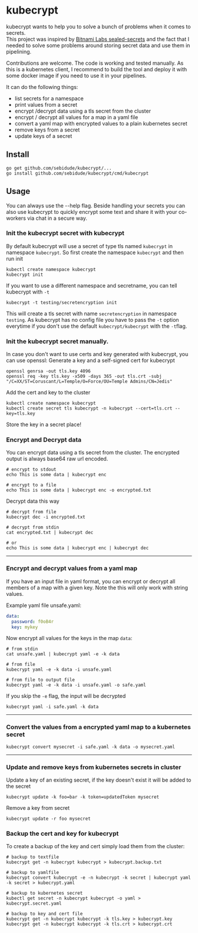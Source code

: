 # kubecrypt

kubecrypt wants to help you to solve a bunch of problems when it comes to secrets.  
This project was inspired by [Bitnami Labs sealed-secrets](https://github.com/bitnami-labs/sealed-secrets) and the fact that I needed to solve some problems around storing secret data and use them in pipelining.  

Contributions are welcome. The code is working and tested manually. As this is a kubernetes client, I recommend to build the tool and deploy it with some docker image if you need to use it in your pipelines.  

It can do the following things:
* list secrets for a namespace
* print values from a secret
* encrypt /decrypt data using a tls secret from the cluster
* encrypt / decrypt all values for a map in a yaml file
* convert a yaml map with encrypted values to a plain kubernetes secret
* remove keys from a secret
* update keys of a secret

## Install

```
go get github.com/sebidude/kubecrypt/...
go install github.com/sebidude/kubecrypt/cmd/kubecrypt
```



## Usage

You can always use the --help flag. Beside handling your secrets you can also use kubecrypt to quickly encrypt some text and share it with your co-workers via chat in a secure way.  

### Init the kubecrypt secret with kubecrypt
By default kubecrypt will use a secret of type tls named `kubecrypt` in namespace `kubecrypt`. So first create the namespace `kubecrypt` and  then run init
```
kubectl create namespace kubecrypt
kubecrypt init
```
If you want to use a different namespace and secretname, you can tell kubecrypt with `-t`
```
kubecrypt -t testing/secretencryption init
```
This will create a tls secret with name `secretencryption` in namespace `testing`. As kubecrypt has no config file you have to pass the `-t` option everytime if you don't use the default `kubecrypt/kubecrypt` with the `-t`flag. 

### Init the kubecrypt secret manually.

In case you don't want to use certs and key generated with kubecrypt, you can use openssl:
Generate a key and a self-signed cert for kubecrypt
```
openssl genrsa -out tls.key 4096
openssl req -key tls.key -x509 -days 365 -out tls.crt -subj "/C=XX/ST=Coruscant/L=Temple/O=Force/OU=Temple Admins/CN=Jedis"
```

Add the cert and key to the cluster
```
kubectl create namespace kubecrypt
kubectl create secret tls kubecrypt -n kubecrypt --cert=tls.crt --key=tls.key
```

Store the key in a secret place!

### Encrypt and Decrypt data

You can encrypt data using a tls secret from the cluster. The encrypted output is always base64 raw url encoded.

```
# encrypt to stdout
echo This is some data | kubecrypt enc

# encrypt to a file
echo This is some data | kubecrypt enc -o encrypted.txt
```

Decrypt data this way
```
# decrypt from file
kubecrypt dec -i encrypted.txt

# decrypt from stdin
cat encrypted.txt | kubecrypt dec

# or
echo This is some data | kubecrypt enc | kubecrypt dec
```

---
### Encrypt and decrypt values from a yaml map

If you have an input file in yaml format, you can encrypt or decrypt all members of a map with a given key. Note the this will only work with string values.

Example yaml file unsafe.yaml:

```yaml
data:
  password: f0oB4r
  key: mykey
```

Now encrypt all values for the keys in the map `data`:

```
# from stdin
cat unsafe.yaml | kubecrypt yaml -e -k data

# from file
kubecrypt yaml -e -k data -i unsafe.yaml

# from file to output file
kubecrypt yaml -e -k data -i unsafe.yaml -o safe.yaml
```

If you skip the `-e` flag, the input will be decrypted

```
kubecrypt yaml -i safe.yaml -k data
```

---
### Convert the values from a encrypted yaml map to a kubernetes secret

```
kubecrypt convert mysecret -i safe.yaml -k data -o mysecret.yaml
```

---
### Update and remove keys from kubernetes secrets in cluster

Update a key of an existing secret, if the key doesn't exist it will be added to the secret

```
kubecrypt update -k foo=bar -k token=updatedToken mysecret
```

Remove a key from secret
```
kubecrypt update -r foo mysecret
```

### Backup the cert and key for kubecrypt
To create a backup of the key and cert simply load them from the cluster:

```
# backup to textfile
kubecrypt get -n kubecrypt kubecrypt > kubecrypt.backup.txt

# backup to yamlfile
kubecrypt convert kubecrypt -e -n kubecrypt -k secret | kubecrypt yaml -k secret > kubecrypt.yaml

# backup to kubernetes secret
kubectl get secret -n kubecrypt kubecrypt -o yaml > kubecrypt.secret.yaml

# backup to key and cert file
kubecrypt get -n kubecrypt kubecrypt -k tls.key > kubecrypt.key
kubecrypt get -n kubecrypt kubecrypt -k tls.crt > kubecrypt.crt

```
